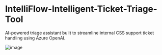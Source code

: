 # IntelliFlow-Intelligent-Ticket-Triage-Tool
AI-powered triage assistant built to streamline internal CSS support ticket handling using Azure OpenAI.

![image](https://github.com/user-attachments/assets/663a1b0f-d924-4138-a3bb-511f1598925f)

